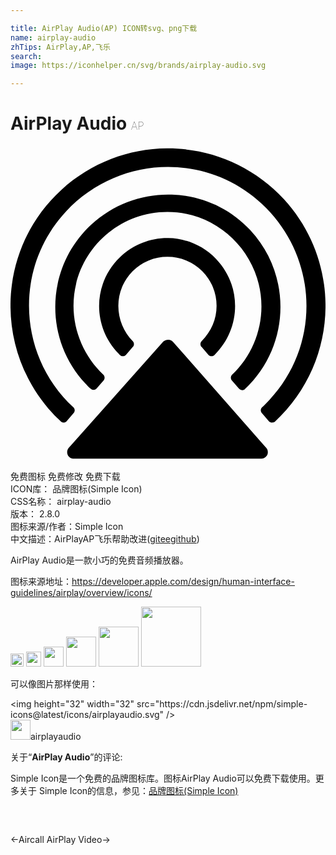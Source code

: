 ```yaml
---

title: AirPlay Audio(AP) ICON转svg、png下载
name: airplay-audio
zhTips: AirPlay,AP,飞乐
search: 
image: https://iconhelper.cn/svg/brands/airplay-audio.svg

---
```


# AirPlay Audio  <small style="font-size: 60%;font-weight: 100">AP</small>

<div id="svg" class="svg-wrap">
<svg role="img" xmlns="http://www.w3.org/2000/svg" viewBox="0 0 24 24"><title>AirPlay Audio icon</title><path d="M11.9082.1836c-2.8774.0227-5.7566 1.0743-8.045 3.1719-4.8816 4.4748-5.1662 12.0812-.6913 16.9629.2034.244.4473.4473.6914.6914.122.0813.2861.083.4082-.0391l.5293-.6113c.122-.122.122-.3252 0-.4473C.5293 15.9661.2438 9.254 4.2305 4.9824 8.2172.711 14.8887.4274 19.1602 4.4141c4.2714 3.9867 4.555 10.6562.5683 14.9277-.2034.2034-.365.4076-.5683.5703-.122.122-.122.3252 0 .4473l.5293.6113c.122.122.3252.1204.4472.039 4.8817-4.5155 5.1663-12.0811.6914-16.9628-2.3989-2.5934-5.6588-3.889-8.9199-3.8633zm.3867 3.5176C10.0982 3.63 7.8715 4.3932 6.1426 6c-3.4579 3.2138-3.661 8.6242-.4473 12.082.122.122.2435.2842.4063.4063.122.122.3252.122.4472 0l.5293-.6094c.122-.122.122-.3252 0-.4473-1.4238-1.3424-2.2773-3.2547-2.2773-5.248 0-3.946 3.2122-7.1602 7.1582-7.1602 3.946 0 7.1601 3.2532 7.1601 7.1993 0 1.9526-.8144 3.8665-2.2382 5.209-.122.122-.122.3252 0 .4472l.5293.6094c.122.122.3252.163.4472.041 3.4579-3.2545 3.622-8.6652.4082-12.123-1.6069-1.729-3.774-2.634-5.9707-2.7051zm-.2656 3.3164c-1.3221-.0204-2.654.4662-3.6914 1.4629-2.0747 1.9933-2.1145 5.2475-.1211 7.3222l.121.123c.1221.1221.3253.1221.4474 0l.5293-.6112c.122-.122.122-.3253 0-.4473-.6916-.6916-1.0977-1.6666-1.0977-2.6836a3.732 3.732 0 013.7422-3.7422 3.732 3.732 0 013.7422 3.7422c0 1.017-.4064 1.9513-1.1387 2.6836-.122.122-.122.3252 0 .4473l.5293.6113c.122.122.3252.122.4473 0 2.034-1.9934 2.1164-5.2476.123-7.3223-.9967-1.0373-2.3107-1.5656-3.6328-1.586zm.0059 7.7441c-.1373-.005-.2803.0448-.4024.1465l-.039.041-7.1602 8.0547c-.1627.2034-.1624.488.041.6914.0814.0814.2019.123.2832.123h14.3613c.2441 0 .4883-.2035.4883-.4882 0-.122-.0397-.2448-.121-.3262l-7.0801-8.0547c-.1018-.122-.2338-.1824-.3711-.1875Z"/></svg>
</div>
<detail full-name='airplay-audio'></detail>

<div class="detail-page">
<p>
<span><span class="badge-success badge">免费图标</span> <span class="badge-success badge">免费修改</span>  <span class="badge-success badge">免费下载</span> </span>
<br/>
<span>
ICON库：
<span class="badge-secondary badge">品牌图标(Simple Icon)</span> 
</span>
<br/>
<span>
CSS名称：
<span class="badge-secondary badge">airplay-audio</span> 
</span>

<br/>
<span>
版本：
<span class="badge-secondary badge">2.8.0</span> 
</span>
<br/>
<span>图标来源/作者：<span class="badge-light badge">Simple Icon</span></span> 
<br/>
<span class="zh-detail">中文描述：<span class="badge-primary badge">AirPlay</span><span class="badge-primary badge">AP</span><span class="badge-primary badge">飞乐</span><span class="help-link"><span>帮助改进</span>(<a href="https://gitee.com/liuwave/icon-helper/edit/master/json/brands/airplay-audio.json" target="_blank" rel="noopener noreferrer">gitee</a><a href="https://github.com/liuwave/icon-helper/edit/master/json/brands/airplay-audio.json" target="_blank" rel="noopener noreferrer">github</a></span>)</span><br/>
</p>
</div><div class="description description alert alert-light"><p>AirPlay Audio是一款小巧的免费音频播放器。</p><p>图标来源地址：<a href="https://developer.apple.com/design/human-interface-guidelines/airplay/overview/icons/" target="_blank" rel="noopener noreferrer">https://developer.apple.com/design/human-interface-guidelines/airplay/overview/icons/</a></p></div>
<div class="alert alert-dark">
<img height="21" width="21" src="https://cdn.jsdelivr.net/npm/simple-icons@latest/icons/airplayaudio.svg" />
<img height="24" width="24" src="https://cdn.jsdelivr.net/npm/simple-icons@latest/icons/airplayaudio.svg" />
<img height="32" width="32" src="https://cdn.jsdelivr.net/npm/simple-icons@latest/icons/airplayaudio.svg" />
<img height="48" width="48" src="https://cdn.jsdelivr.net/npm/simple-icons@latest/icons/airplayaudio.svg" />
<img height="64" width="64" src="https://cdn.jsdelivr.net/npm/simple-icons@latest/icons/airplayaudio.svg" />
<img height="96" width="96" src="https://cdn.jsdelivr.net/npm/simple-icons@latest/icons/airplayaudio.svg" />

</div>
<div>
  <p>可以像图片那样使用：    
  </p>
  <div class="alert alert-primary" style="font-size: 14px">
    &lt;img height="32" width="32" src="https://cdn.jsdelivr.net/npm/simple-icons@latest/icons/airplayaudio.svg" /&gt;
    <copy-btn content='<img height="32" width="32" src="https://cdn.jsdelivr.net/npm/simple-icons@latest/icons/airplayaudio.svg" />'></copy-btn>
  </div>
  <div class="alert alert-secondary">
    <img height="32" width="32" src="https://cdn.jsdelivr.net/npm/simple-icons@latest/icons/airplayaudio.svg" />airplayaudio
    <copy-btn content="airplayaudio" btn-title="复制图标名称"></copy-btn>
  </div>
</div>
<div class="icon-detail__container">
<p>关于“<b>AirPlay Audio</b>”的评论:</p>
</div>
<Vssue title="关于“AirPlay Audio”的评论" />
<div><p>Simple Icon是一个免费的品牌图标库。图标AirPlay Audio可以免费下载使用。更多关于  Simple Icon的信息，参见：<a target="_blank" href="https://iconhelper.cn/brands.html">品牌图标(Simple Icon)</a>
</p></div>


<div style="padding:2rem 0 " class="page-nav"><p class="inner"><span class="prev">←<router-link to="/icon/aircall.html">Aircall</router-link></span> <span class="next"><router-link to="/icon/airplay-video.html">AirPlay Video</router-link>→</span></p></div>
